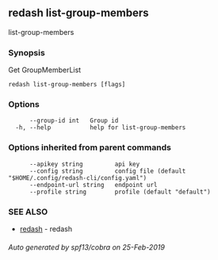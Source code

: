 ## redash list-group-members

list-group-members

### Synopsis

Get GroupMemberList

```
redash list-group-members [flags]
```

### Options

```
      --group-id int   Group id
  -h, --help           help for list-group-members
```

### Options inherited from parent commands

```
      --apikey string         api key
      --config string         config file (default "$HOME/.config/redash-cli/config.yaml")
      --endpoint-url string   endpoint url
      --profile string        profile (default "default")
```

### SEE ALSO

* [redash](redash.md)	 - redash

###### Auto generated by spf13/cobra on 25-Feb-2019
